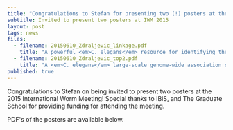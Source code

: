 ```yaml
---
title: "Congratulations to Stefan for presenting two (!) posters at the 2015 International C. elegans Meeting!"
subtitle: Invited to present two posters at IWM 2015
layout: post
tags: news
files: 
  - filename: 20150610_Zdraljevic_linkage.pdf
    title: "A powerful <em>C. elegans</em> resource for identifying the genetic determinants underlying complex traits"
  - filename: 20150610_Zdraljevic_top2.pdf
    title: "A <em>C. elegans</em> large-scale genome-wide association study reveals hundreds of quantitative trait loci underlying responses to biomedically relevant therapeutics."
published: true
---
```



Congratulations to Stefan on being invited to present two posters at the 2015 International Worm Meeting! Special thanks to IBiS, and The Graduate School for providing funding for attending the meeting.

PDF's of the posters are available below.
